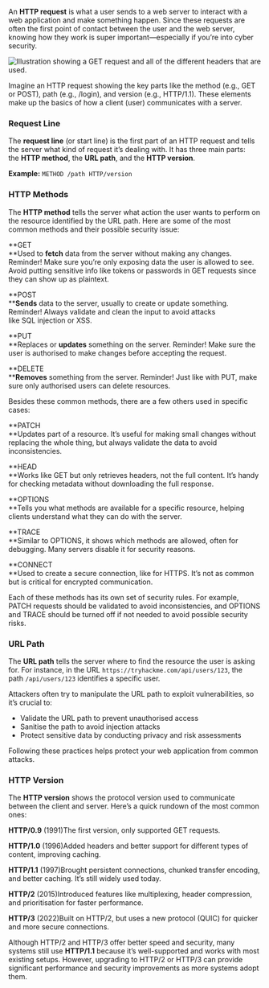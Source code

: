 
An **HTTP request** is what a user sends to a web server to interact with a web application and make something happen. Since these requests are often the first point of contact between the user and the web server, knowing how they work is super important—especially if you’re into cyber security.

![Illustration showing a GET request and all of the different headers that are used.](https://tryhackme-images.s3.amazonaws.com/user-uploads/5f04259cf9bf5b57aed2c476/room-content/5f04259cf9bf5b57aed2c476-1730445201524.png)

Imagine an HTTP request showing the key parts like the method (e.g., GET or POST), path (e.g., /login), and version (e.g., HTTP/1.1). These elements make up the basics of how a client (user) communicates with a server.

### Request Line

The **request line** (or start line) is the first part of an HTTP request and tells the server what kind of request it’s dealing with. It has three main parts: the **HTTP method**, the **URL path**, and the **HTTP version**.

**Example:** `METHOD /path HTTP/version`

### HTTP Methods

The **HTTP method** tells the server what action the user wants to perform on the resource identified by the URL path. Here are some of the most common methods and their possible security issue:

**GET  
**Used to **fetch** data from the server without making any changes. Reminder! Make sure you’re only exposing data the user is allowed to see. Avoid putting sensitive info like tokens or passwords in GET requests since they can show up as plaintext.

**POST  
****Sends** data to the server, usually to create or update something. Reminder! Always validate and clean the input to avoid attacks like SQL injection or XSS.

**PUT  
**Replaces or **updates** something on the server. Reminder! Make sure the user is authorised to make changes before accepting the request.

**DELETE  
****Removes** something from the server. Reminder! Just like with PUT, make sure only authorised users can delete resources.

Besides these common methods, there are a few others used in specific cases:

**PATCH  
**Updates part of a resource. It’s useful for making small changes without replacing the whole thing, but always validate the data to avoid inconsistencies.

**HEAD  
**Works like GET but only retrieves headers, not the full content. It’s handy for checking metadata without downloading the full response.

**OPTIONS  
**Tells you what methods are available for a specific resource, helping clients understand what they can do with the server.

**TRACE  
**Similar to OPTIONS, it shows which methods are allowed, often for debugging. Many servers disable it for security reasons.

**CONNECT  
**Used to create a secure connection, like for HTTPS. It’s not as common but is critical for encrypted communication.

Each of these methods has its own set of security rules. For example, PATCH requests should be validated to avoid inconsistencies, and OPTIONS and TRACE should be turned off if not needed to avoid possible security risks.

### URL Path

The **URL path** tells the server where to find the resource the user is asking for. For instance, in the URL `https://tryhackme.com/api/users/123`, the path `/api/users/123` identifies a specific user.

Attackers often try to manipulate the URL path to exploit vulnerabilities, so it’s crucial to:

- Validate the URL path to prevent unauthorised access
- Sanitise the path to avoid injection attacks
- Protect sensitive data by conducting privacy and risk assessments

Following these practices helps protect your web application from common attacks.

### HTTP Version

The **HTTP version** shows the protocol version used to communicate between the client and server. Here’s a quick rundown of the most common ones:

**HTTP/0.9** (1991)The first version, only supported GET requests.

**HTTP/1.0** (1996)Added headers and better support for different types of content, improving caching.

**HTTP/1.1** (1997)Brought persistent connections, chunked transfer encoding, and better caching. It’s still widely used today.

**HTTP/2** (2015)Introduced features like multiplexing, header compression, and prioritisation for faster performance.

**HTTP/3** (2022)Built on HTTP/2, but uses a new protocol (QUIC) for quicker and more secure connections.

Although HTTP/2 and HTTP/3 offer better speed and security, many systems still use **HTTP/1.1** because it’s well-supported and works with most existing setups. However, upgrading to HTTP/2 or HTTP/3 can provide significant performance and security improvements as more systems adopt them.